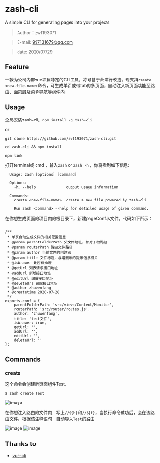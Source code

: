 
# zash-cli

A simple CLI for generating pages into your projects

> Author：zwf193071

> E-mail: 997131679@qq.com

> date: 2020/07/29

## Feature
一款为公司内部vue项目特定的CLI工具，亦可基于此进行改造，现支持`create <new-file-name>`命令，可生成单页或带tab的多页面，自动注入新页面功能至路由、面包屑及菜单导航等组件内

## Usage
全局安装zash-cli。`npm install -g zash-cli`

or
```
git clone https://github.com/zwf193071/zash-cli.git

cd zash-cli && npm install

npm link
```

打开terminal或 cmd ，输入`zash` or `zash -h` ，你将看到如下信息:
```
  Usage: zash [options] [command]

  Options:
    -h, --help              output usage information

  Commands:
    create <new-file-name>  create a new file powered by zash-cli

    Run zash <command> --help for detailed usage of given command.

```

在你想生成页面的项目内的根目录下，新建pageConf.js文件，代码如下所示：
```

/**
 * 单页自动生成文件的相关配置信息
 * @param parentFolderPath 父文件地址，相对于根路径
 * @param routerPath 路由文件路径
 * @param author 当前文件的创建者
 * @param title 文件标题，与增删改的提示信息相关
 * @isDrawer 是否有抽屉
 * @getUrl 列表请求接口地址
 * @addUrl 新增接口地址
 * @editUrl 编辑接口地址
 * @deleteUrl 删除接口地址
 * @author zhuwenfang
 * @createtime 2020-07-28
 */
exports.conf = {
    parentFolderPath: 'src/views/Content/Monitor',
    routerPath: 'src/router/routes.js',
    author: 'zhuwenfang',
    title: 'test文件',
    isDrawer: true,
    getUrl: '',
    addUrl: '',
    editUrl: '',
    deleteUrl: ''
};

```

## Commands
### create <new-file-name>
这个命令会创建新页面组件Test.
```
$ zash create Test

```

![image](https://github.com/zwf193071/zash-cli/blob/master/images/1.png)

在你想注入路由的文件内，写上`//${h}`和`//${f}`，当执行命令成功后，会在该路由文件，根据该注释语句，自动导入`Test`的路由

![image](https://github.com/zwf193071/zash-cli/blob/master/images/2.png)
![image](https://github.com/zwf193071/zash-cli/blob/master/images/3.png)

## Thanks to
* [vue-cli](https://github.com/vuejs/vue-cli)







